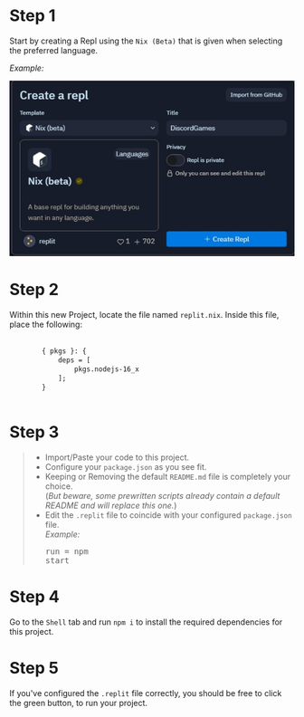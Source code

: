 # Step 1

Start by creating a Repl using the `Nix (Beta)` that is given when selecting the preferred language.

*Example:*

[<img src="https://github.com/itsjusttriz/faq/blob/main/replit/img/NixReplCreate.jpg" alt="Nix Repl Create">](https://github.com/itsjusttriz/faq/blob/main/replit/img/NixReplCreate.jpg)


# Step 2
Within this new Project, locate the file named `replit.nix`.
Inside this file, place the following:
<pre>
    <code style="font-family: monospace;">
        { pkgs }: {
            deps = [
                pkgs.nodejs-16_x
            ];
        }
    </code>
</pre>

# Step 3
> - Import/Paste your code to this project.<br />
> - Configure your `package.json` as you see fit.<br />
> - Keeping or Removing the default `README.md` file is completely your choice.<br />
(*But beware, some prewritten scripts already contain a default README and will replace this one.*)
> - Edit the `.replit` file to coincide with your configured `package.json` file.<br />
*Example:*<pre>run = npm start</pre>

# Step 4
Go to the `Shell` tab and run `npm i` to install the required dependencies for this project.

# Step 5
If you've configured the `.replit` file correctly, you should be free to click the green button, to run your project.